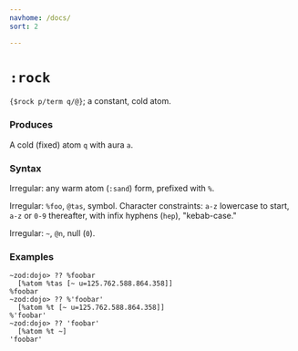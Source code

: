 ```yaml
---
navhome: /docs/
sort: 2

---
```


# `:rock`

`{$rock p/term q/@}`; a constant, cold atom.

### Produces

A cold (fixed) atom `q` with aura `a`.

### Syntax

Irregular: any warm atom (`:sand`) form, prefixed with `%`.

Irregular: `%foo`, `@tas`, symbol.  Character constraints: `a-z`
lowercase to start, `a-z` or `0-9` thereafter, with infix 
hyphens (`hep`), "kebab-case."

Irregular: `~`, `@n`, null (`0`).

### Examples

```
~zod:dojo> ?? %foobar
  [%atom %tas [~ u=125.762.588.864.358]]
%foobar
~zod:dojo> ?? %'foobar'
  [%atom %t [~ u=125.762.588.864.358]]
%'foobar'
~zod:dojo> ?? 'foobar'
  [%atom %t ~]
'foobar'
```
